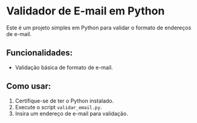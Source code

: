 # Validador de E-mail em Python

Este é um projeto simples em Python para validar o formato de endereços de e-mail.

## Funcionalidades:

- Validação básica de formato de e-mail.

## Como usar:

1.  Certifique-se de ter o Python instalado.
2.  Execute o script `validar_email.py`.
3.  Insira um endereço de e-mail para validação.


